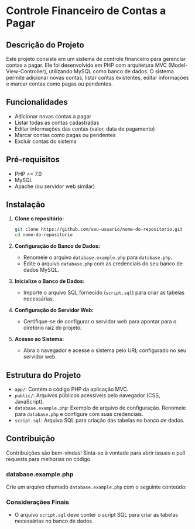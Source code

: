 # Controle Financeiro de Contas a Pagar

## Descrição do Projeto

Este projeto consiste em um sistema de controle financeiro para gerenciar contas a pagar. Ele foi desenvolvido em PHP com arquitetura MVC (Model-View-Controller), utilizando MySQL como banco de dados. O sistema permite adicionar novas contas, listar contas existentes, editar informações e marcar contas como pagas ou pendentes.

## Funcionalidades

- Adicionar novas contas a pagar
- Listar todas as contas cadastradas
- Editar informações das contas (valor, data de pagamento)
- Marcar contas como pagas ou pendentes
- Excluir contas do sistema

## Pré-requisitos

- PHP >= 7.0
- MySQL
- Apache (ou servidor web similar)

## Instalação

1. **Clone o repositório:**

   ```bash
   git clone https://github.com/seu-usuario/nome-do-repositorio.git
   cd nome-do-repositorio
   ```

2. **Configuração do Banco de Dados:**
    - Renomeie o arquivo `database.example.php` para `database.php`.
    - Edite o arquivo `database.php` com as credenciais do seu banco de dados MySQL.
3. **Inicialize o Banco de Dados:**
    - Importe o arquivo SQL fornecido (`script.sql`) para criar as tabelas necessárias.
4. **Configuração do Servidor Web:**
    - Certifique-se de configurar o servidor web para apontar para o diretório raiz do projeto.
5. **Acesso ao Sistema:**
    - Abra o navegador e acesse o sistema pelo URL configurado no seu servidor web.

## Estrutura do Projeto

- `app/`: Contém o código PHP da aplicação MVC.
- `public/`: Arquivos públicos acessíveis pelo navegador (CSS, JavaScript).
- `database.example.php`: Exemplo de arquivo de configuração. Renomeie para `database.php` e configure com suas credenciais.
- `script.sql`: Arquivo SQL para criação das tabelas no banco de dados.

## Contribuição

Contribuições são bem-vindas! Sinta-se à vontade para abrir issues e pull requests para melhorias no código.

### database.example.php

Crie um arquivo chamado `database.example.php` com o seguinte conteúdo:

### Considerações Finais

- O arquivo `script.sql` deve conter o script SQL para criar as tabelas necessárias no banco de dados.